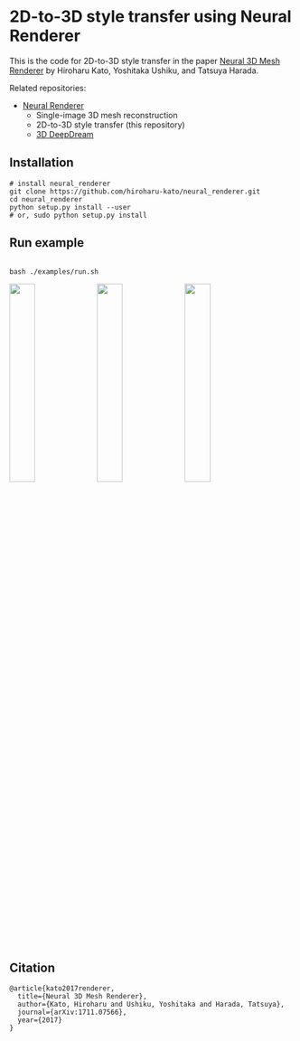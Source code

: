 # 2D-to-3D style transfer using Neural Renderer

This is the code for 2D-to-3D style transfer in the paper [Neural 3D Mesh Renderer](http://hiroharu-kato.com/projects_en/neural_renderer.html) by Hiroharu Kato, Yoshitaka Ushiku, and Tatsuya Harada.

Related repositories:
* [Neural Renderer](https://github.com/hiroharu-kato/neural_renderer)
    * Single-image 3D mesh reconstruction
    * 2D-to-3D style transfer (this repository)
    * [3D DeepDream](https://github.com/hiroharu-kato/deep_dream_3d)

## Installation
```
# install neural_renderer
git clone https://github.com/hiroharu-kato/neural_renderer.git
cd neural_renderer
python setup.py install --user
# or, sudo python setup.py install
```

## Run example
```

bash ./examples/run.sh
```

<img src="https://raw.githubusercontent.com/hiroharu-kato/style_transfer_3d/master/examples/data/styles/gris1.jpg" width="30%" height="30%">
<img src="https://raw.githubusercontent.com/hiroharu-kato/style_transfer_3d/master/examples/data/results/teapot.gif" width="30%" height="30%">
<img src="https://raw.githubusercontent.com/hiroharu-kato/style_transfer_3d/master/examples/data/results/teapot_gris.gif" width="30%" height="30%">



## Citation

```
@article{kato2017renderer,
  title={Neural 3D Mesh Renderer},
  author={Kato, Hiroharu and Ushiku, Yoshitaka and Harada, Tatsuya},
  journal={arXiv:1711.07566},
  year={2017}
}
```